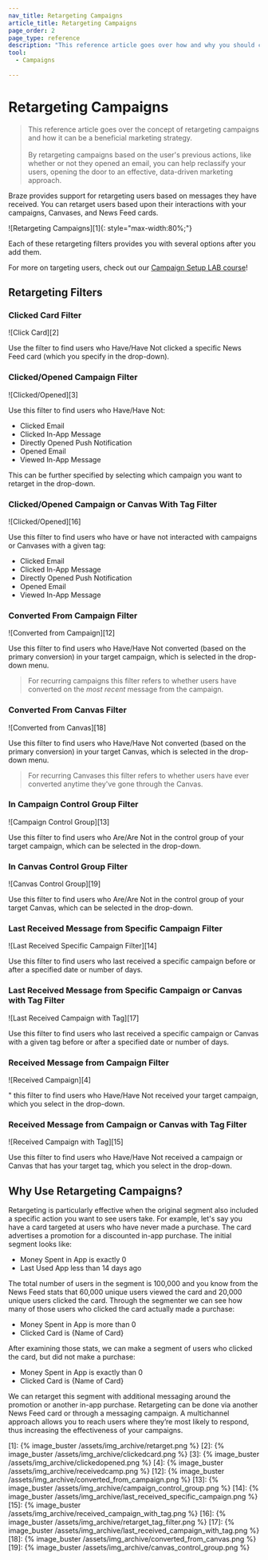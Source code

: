 ```yaml
---
nav_title: Retargeting Campaigns
article_title: Retargeting Campaigns
page_order: 2
page_type: reference
description: "This reference article goes over how and why you should consider retargeting campaigns based on messages your users receive."
tool:
  - Campaigns
  
---
```


# Retargeting Campaigns

> This reference article goes over the concept of retargeting campaigns and how it can be a beneficial marketing strategy. 
> <br>
> <br>
> By retargeting campaigns based on the user's previous actions, like whether or not they opened an email, you can help reclassify your users, opening the door to an effective, data-driven marketing approach.

Braze provides support for retargeting users based on messages they have received. You can retarget users based upon their interactions with your campaigns, Canvases, and News Feed cards.

![Retargeting Campaigns][1]{: style="max-width:80%;"}

Each of these retargeting filters provides you with several options after you add them.

For more on targeting users, check out our [Campaign Setup LAB course](http://lab.braze.com/campaign-setup-delivery-targeting-conversions)!

## Retargeting Filters

### Clicked Card Filter

![Click Card][2]

Use the filter to find users who Have/Have Not clicked a specific News Feed card (which you specify in the drop-down).

### Clicked/Opened Campaign Filter

![Clicked/Opened][3]

Use this filter to find users who Have/Have Not:

- Clicked Email
- Clicked In-App Message
- Directly Opened Push Notification
- Opened Email
- Viewed In-App Message

This can be further specified by selecting which campaign you want to retarget in the drop-down.

### Clicked/Opened Campaign or Canvas With Tag Filter

![Clicked/Opened][16]

Use this filter to find users who have or have not interacted with campaigns or Canvases with a given tag:

- Clicked Email
- Clicked In-App Message
- Directly Opened Push Notification
- Opened Email
- Viewed In-App Message

### Converted From Campaign Filter

![Converted from Campaign][12]

Use this filter to find users who Have/Have Not converted (based on the primary conversion) in your target campaign, which is selected in the drop-down menu.

>  For recurring campaigns this filter refers to whether users have converted on the _most recent_ message from the campaign.

### Converted From Canvas Filter

![Converted from Canvas][18]

Use this filter to find users who Have/Have Not converted (based on the primary conversion) in your target Canvas, which is selected in the drop-down menu.

>  For recurring Canvases this filter refers to whether users have ever converted anytime they've gone through the Canvas.

### In Campaign Control Group Filter

![Campaign Control Group][13]

Use this filter to find users who Are/Are Not in the control group of your target campaign, which can be selected in the drop-down.

### In Canvas Control Group Filter

![Canvas Control Group][19]

Use this filter to find users who Are/Are Not in the control group of your target Canvas, which can be selected in the drop-down.

### Last Received Message from Specific Campaign Filter

![Last Received Specific Campaign Filter][14]

Use this filter to find users who last received a specific campaign before or after a specified date or number of days.

### Last Received Message from Specific Campaign or Canvas with Tag Filter

![Last Received Campaign with Tag][17]

Use this filter to find users who last received a specific campaign or Canvas with a given tag before or after a specified date or number of days.

### Received Message from Campaign Filter

![Received Campaign][4]

\" this filter to find users who Have/Have Not received your target campaign, which you select in the drop-down.

### Received Message from Campaign or Canvas with Tag Filter

![Received Campaign with Tag][15]

Use this filter to find users who Have/Have Not received a campaign or Canvas that has your target tag, which you select in the drop-down.

## Why Use Retargeting Campaigns?

Retargeting is particularly effective when the original segment also included a specific action you want to see users take. For example, let's say you have a card targeted at users who have never made a purchase. The card advertises a promotion for a discounted in-app purchase. The initial segment looks like:

- Money Spent in App is exactly 0
- Last Used App less than 14 days ago

The total number of users in the segment is 100,000 and you know from the News Feed stats that 60,000 unique users viewed the card and 20,000 unique users clicked the card. Through the segmenter we can see how many of those users who clicked the card actually made a purchase:

- Money Spent in App is more than 0
- Clicked Card is {Name of Card}

After examining those stats, we can make a segment of users who clicked the card, but did not make a purchase:

- Money Spent in App is exactly than 0
- Clicked Card is {Name of Card}

We can retarget this segment with additional messaging around the promotion or another in-app purchase. Retargeting can be done via another News Feed card or through a messaging campaign. A multichannel approach allows you to reach users where they’re most likely to respond, thus increasing the effectiveness of your campaigns.

[1]: {% image_buster /assets/img_archive/retarget.png %}
[2]: {% image_buster /assets/img_archive/clickedcard.png %}
[3]: {% image_buster /assets/img_archive/clickedopened.png %}
[4]: {% image_buster /assets/img_archive/receivedcamp.png %}
[12]: {% image_buster /assets/img_archive/converted_from_campaign.png %}
[13]: {% image_buster /assets/img_archive/campaign_control_group.png %}
[14]: {% image_buster /assets/img_archive/last_received_specific_campaign.png %}
[15]: {% image_buster /assets/img_archive/received_campaign_with_tag.png %}
[16]: {% image_buster /assets/img_archive/retarget_tag_filter.png %}
[17]: {% image_buster /assets/img_archive/last_received_campaign_with_tag.png %}
[18]: {% image_buster /assets/img_archive/converted_from_canvas.png %}
[19]: {% image_buster /assets/img_archive/canvas_control_group.png %}
